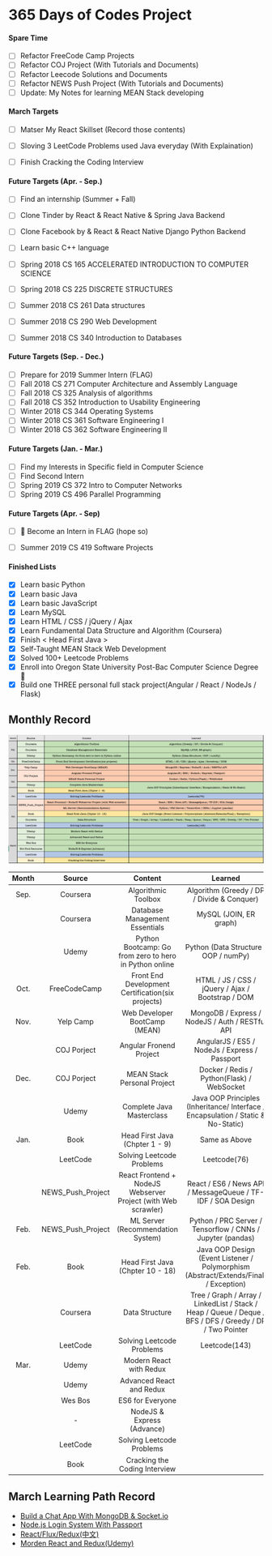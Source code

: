 # 365 Days of Codes Project

#### Spare Time 
- [ ] Refactor FreeCode Camp Projects
- [ ] Refactor COJ Project (With Tutorials and Documents)
- [ ] Refactor Leecode Solutions and Documents
- [ ] Refactor NEWS Push Project (With Tutorials and Documents)
- [ ] Update: My Notes for learning MEAN Stack developing

#### March Targets
- [ ] Matser My React Skillset (Record those contents)
- [ ] Sloving 3 LeetCode Problems used Java everyday (With Explaination)
- [ ] Finish Cracking the Coding Interview


#### Future Targets (Apr. - Sep.)
- [ ] Find an internship (Summer + Fall)
- [ ] Clone Tinder by React & React Native & Spring Java Backend
- [ ] Clone Facebook by & React & React Native Django Python Backend
- [ ] Learn basic C++ language
- [ ] Spring 2018 CS 165   ACCELERATED INTRODUCTION TO COMPUTER SCIENCE 
- [ ] Spring 2018 CS 225   DISCRETE STRUCTURES
- [ ] Summer 2018 CS 261   Data structures
- [ ] Summer 2018 CS 290   Web Development
- [ ] Summer 2018 CS 340   Introduction to Databases


#### Future Targets (Sep. - Dec.)
- [ ] Prepare for 2019 Summer Intern (FLAG)
- [ ] Fall 2018 CS 271   Computer Architecture and Assembly Language
- [ ] Fall 2018 CS 325   Analysis of algorithms
- [ ] Fall 2018 CS 352   Introduction to Usability Engineering
- [ ] Winter 2018 CS 344   Operating Systems
- [ ] Winter 2018 CS 361   Software Engineering I
- [ ] Winter 2018 CS 362   Software Engineering II

#### Future Targets (Jan. - Mar.)
- [ ] Find my Interests in Specific field in Computer Science
- [ ] Find Second Intern
- [ ] Spring 2019 CS 372   Intro to Computer Networks
- [ ] Spring 2019 CS 496   Parallel Programming

#### Future Targets (Apr. - Sep)
- [ ] :tada: Become an Intern in FLAG (hope so)
- [ ] Summer 2019 CS 419  Software Projects


#### Finished Lists
- [x] Learn basic Python
- [x] Learn basic Java
- [x] Learn basic JavaScript
- [x] Learn MySQL
- [x] Learn HTML / CSS / jQuery / Ajax
- [x] Learn Fundamental Data Structure and Algorithm (Coursera)
- [x] Finish < Head First Java >
- [x] Self-Taught MEAN Stack Web Development 
- [x] Solved 100+ Leetcode Problems
- [x] Enroll into Oregon State University Post-Bac Computer Science Degree :racehorse:
- [x] Build one THREE personal full stack project(Angular / React / NodeJs / Flask)

## Monthly Record
![Schedule](Schedule.png)


| Month | Source | Content | Learned |
|:-----:|:------:|:-------:|:-------:|
| Sep. |Coursera |Algorithmic Toolbox |Algorithm (Greedy / DP / Divide & Conquer) |
| |Coursera |Database Management Essentials | MySQL (JOIN, ER graph) |
| |Udemy |Python Bootcamp: Go from zero to hero in Python online |Python (Data Structure / OOP / numPy) |
|Oct.  |FreeCodeCamp |Front End Development Certification(six projects) | HTML / JS / CSS / jQuery / Ajax / Bootstrap / DOM|
|Nov. |Yelp Camp |Web Developer BootCamp (MEAN) |MongoDB / Express / NodeJS / Auth / RESTful API | 
||COJ Porject| Angular Fronend Project| AngularJS / ES5 /  NodeJs / Express / Passport|
|Dec.| COJ Porject|MEAN Stack Personal Project |Docker / Redis / Python(Flask) / WebSocket |
||Udemy|Complete Java Masterclass  |Java OOP Principles (Inheritance/ Interface / Encapsulation / Static & No-Static)| 
|Jan.|Book | Head First Java (Chpter 1 - 9)| Same as Above| 
||LeetCode | Solving Leetcode Problems|Leetcode(76) | 
||NEWS_Push_Project |React Frontend + NodeJS Webserver Project (with Web scrawler) |React / ES6 / News API / MessageQueue / TF-IDF / SOA Design | 
|Feb.|NEWS_Push_Project |ML Server (Recommendation System) | Python / PRC Server / Tensorflow / CNNs / Jupyter (pandas)| 
|Feb.|Book | Head First Java (Chpter 10 - 18)| Java OOP Design (Event Listener / Polymorphism (Abstract/Extends/Final) / Exception)| 
||Coursera |Data Structure |Tree / Graph / Array / LinkedList / Stack / Heap / Queue / Deque / BFS / DFS / Greedy / DP / Two Pointer  | 
||LeetCode |Solving Leetcode Problems |Leetcode(143) | 
|Mar.|Udemy |Modern React with Redux | | 
||Udemy|Advanced React and Redux | | 
||Wes Bos |ES6 for Everyone | | 
||- |NodeJS & Express (Advance) | |
||LeetCode |Solving Leetcode Problems | |
||Book |Cracking the Coding Interview | | 



## March Learning Path Record
- [Build a Chat App With MongoDB & Socket.io](https://www.youtube.com/watch?v=hrRue5Rt6Is)
- [Node.js Login System With Passport](https://www.youtube.com/watch?v=Z1ktxiqyiLA)
- [React/Flux/Redux(中文)](https://www.zhihu.com/question/47686258)
- [Morden React and Redux(Udemy)](https://www.udemy.com/react-redux/l)
